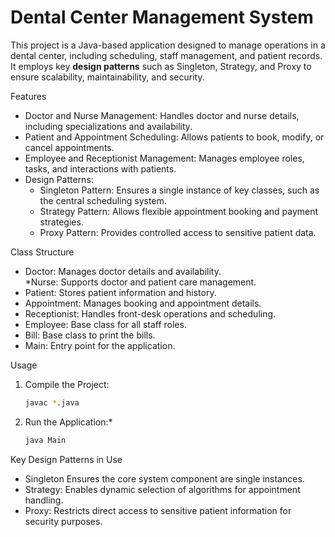 # Dental Center Management System  

This project is a Java-based application designed to manage operations in a dental center, including scheduling, staff management, and patient records. It employs key **design patterns** such as Singleton, Strategy, and Proxy to ensure scalability, maintainability, and security.

 Features  
- Doctor and Nurse Management: Handles doctor and nurse details, including specializations and availability.  
- Patient and Appointment Scheduling: Allows patients to book, modify, or cancel appointments.  
- Employee and Receptionist Management: Manages employee roles, tasks, and interactions with patients.  
- Design Patterns:
  - Singleton Pattern: Ensures a single instance of key classes, such as the central scheduling system.  
  - Strategy Pattern: Allows flexible appointment booking and payment strategies.  
  - Proxy Pattern: Provides controlled access to sensitive patient data.  

 Class Structure  
- Doctor: Manages doctor details and availability.  
  *Nurse: Supports doctor and patient care management.  
- Patient: Stores patient information and history.  
- Appointment: Manages booking and appointment details.  
- Receptionist: Handles front-desk operations and scheduling.  
- Employee: Base class for all staff roles.
- Bill: Base class to print the bills.
- Main: Entry point for the application.  

 Usage  
1. Compile the Project:
   ```bash  
   javac *.java  
   ```  
2. Run the Application:* 
   ```bash  
   java Main  
   ```  

 Key Design Patterns in Use  
- Singleton Ensures the core system component are single instances.  
- Strategy: Enables dynamic selection of algorithms for appointment handling.  
- Proxy: Restricts direct access to sensitive patient information for security purposes.   

